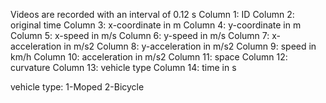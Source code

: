 Videos are recorded with an interval of 0.12 s 
Column 1: ID
Column 2: original time
Column 3: x-coordinate in m
Column 4: y-coordinate in m
Column 5: x-speed in m/s
Column 6: y-speed in m/s
Column 7: x-acceleration in m/s2
Column 8: y-acceleration in m/s2
Column 9: speed in km/h
Column 10: acceleration in m/s2
Column 11: space
Column 12: curvature
Column 13: vehicle type
Column 14: time in s

vehicle type:
1-Moped
2-Bicycle
